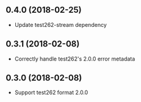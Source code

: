 ## 0.4.0 (2018-02-25)

* Update test262-stream dependency

## 0.3.1 (2018-02-08)

* Correctly handle test262's 2.0.0 error metadata

## 0.3.0 (2018-02-08)

* Support test262 format 2.0.0
